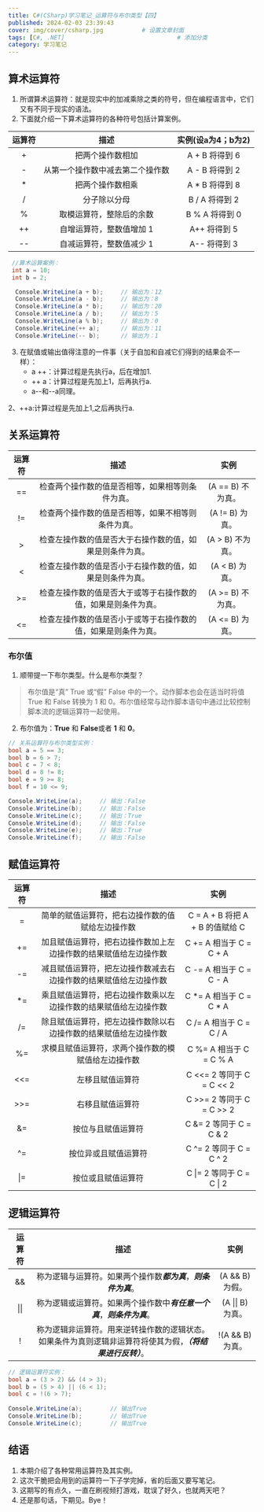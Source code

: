 ```yaml
---
title: C#(CSharp)学习笔记_运算符与布尔类型【四】
published: 2024-02-03 23:39:43
cover: img/cover/csharp.jpg           # 设置文章封面
tags: [C#, .NET]                                # 添加分类
category: 学习笔记 
---
```



## 算术运算符
1. 所谓算术运算符：就是现实中的加减乘除之类的符号，但在编程语言中，它们又有不同于现实的语法。
2. 下面就介绍一下算术运算符的各种符号包括计算案例。

| 运算符 |                             描述 |       实例(设a为4；b为2)       |
| :-----:| :----: | :----: |
| +      |                 把两个操作数相加 | A + B 将得到 6 |
| -      | 从第一个操作数中减去第二个操作数 | A - B 将得到 2 |
| *      |                 把两个操作数相乘 | A * B 将得到 8 |
| /      |                     分子除以分母 |  B / A 将得到 2  |
| %      |         取模运算符，整除后的余数 |  B % A 将得到 0  |
| ++     |         自增运算符，整数值增加 1 |  A++ 将得到 5  |
| --     |         自减运算符，整数值减少 1 |   A-- 将得到 3   |

```csharp
 //算术运算案例：
 int a = 10;
 int b = 2;

  Console.WriteLine(a + b);     // 输出为：12
  Console.WriteLine(a - b);     // 输出为：8
  Console.WriteLine(a * b);     // 输出为：20
  Console.WriteLine(a / b);     // 输出为：5
  Console.WriteLine(a % b);     // 输出为：0
  Console.WriteLine(++ a);      // 输出为：11
  Console.WriteLine(-- b);      // 输出为：1
```
3. 在赋值或输出值得注意的一件事（关于自加和自减它们得到的结果会不一样）：
    -    a ++：计算过程是先执行a，后在增加1.
    -    ++ a：计算过程是先加上1，后再执行a.
    -    a--和--a同理。

2、++a:计算过程是先加上1,之后再执行a.
## 关系运算符

| 运算符 |                             描述                             |       实例        |
| :-----:| :----: | :----: |
|   ==   |       检查两个操作数的值是否相等，如果相等则条件为真。       | (A == B) 不为真。 |
|   !=   |      检查两个操作数的值是否相等，如果不相等则条件为真。      |  (A != B) 为真。  |
|   >    |   检查左操作数的值是否大于右操作数的值，如果是则条件为真。   | (A > B) 不为真。  |
|   <    |   检查左操作数的值是否小于右操作数的值，如果是则条件为真。   |  (A < B) 为真。   |
|   >=   | 检查左操作数的值是否大于或等于右操作数的值，如果是则条件为真。 | (A >= B) 不为真。 |
|   <=   | 检查左操作数的值是否小于或等于右操作数的值，如果是则条件为真。 |  (A <= B) 为真。  |

### 布尔值
1. 顺带提一下布尔类型。什么是布尔类型？

> 布尔值是“真” True 或“假” False 中的一个。动作脚本也会在适当时将值 True 和 False 转换为 1 和 0。布尔值经常与动作脚本语句中通过比较控制脚本流的逻辑运算符一起使用。

2. 布尔值为：**True** 和 **False**或者 **1** 和 **0**。

```csharp
// 关系运算符与布尔类型实例：
bool a = 5 == 3;
bool b = 6 > 7;
bool c = 7 < 8;
bool d = 8 != 8;
bool e = 9 >= 8;
bool f = 10 <= 9;

Console.WriteLine(a);     // 输出：False
Console.WriteLine(b);     // 输出：False
Console.WriteLine(c);     // 输出：True
Console.WriteLine(d);     // 输出：False
Console.WriteLine(e);     // 输出：True
Console.WriteLine(f);     // 输出：False
```


## 赋值运算符

| 运算符 |                             描述                             |              实例               |
| :----: | :----------------------------------------------------------: | :-----------------------------: |
|   =    |       简单的赋值运算符，把右边操作数的值赋给左边操作数       | C = A + B 将把 A + B 的值赋给 C |
|   +=   | 加且赋值运算符，把右边操作数加上左边操作数的结果赋值给左边操作数 |     C += A 相当于 C = C + A     |
|   -=   | 减且赋值运算符，把左边操作数减去右边操作数的结果赋值给左边操作数 |     C -= A 相当于 C = C - A     |
|   *=   | 乘且赋值运算符，把右边操作数乘以左边操作数的结果赋值给左边操作数 |     C *= A 相当于 C = C * A     |
|   /=   | 除且赋值运算符，把左边操作数除以右边操作数的结果赋值给左边操作数 |     C /= A 相当于 C = C / A     |
|   %=   |      求模且赋值运算符，求两个操作数的模赋值给左边操作数      |     C %= A 相当于 C = C % A     |
|  <<=   |                       左移且赋值运算符                       |    C <<= 2 等同于 C = C << 2    |
|  >>=   |                       右移且赋值运算符                       |    C >>= 2 等同于 C = C >> 2    |
|   &=   |                      按位与且赋值运算符                      |     C &= 2 等同于 C = C & 2     |
|   ^=   |                     按位异或且赋值运算符                     |     C ^= 2 等同于 C = C ^ 2     |
|  \|=   |                      按位或且赋值运算符                      |    C \|= 2 等同于 C = C \| 2    |



## 逻辑运算符

| 运算符 |                             描述                             |       实例        |
| :----: | :----------------------------------------------------------: | :---------------: |
|   &&   |     称为逻辑与运算符。如果两个操作数***都为真***，***则条件为真***。     |  (A && B) 为假。  |
|  \|\|  | 称为逻辑或运算符。如果两个操作数中***有任意一个真***，***则条件为真***。 | (A \|\| B) 为真。 |
|   !    | 称为逻辑非运算符。用来逆转操作数的逻辑状态。如果条件为真则逻辑非运算符将使其为假，***（将结果进行反转）***。 | !(A && B) 为真。  |

```csharp
// 逻辑运算符实例：
bool a = (3 > 2) && (4 > 3);
bool b = (5 > 4) || (6 < 1);
bool c = !(6 > 7);
            
Console.WriteLine(a);        // 输出True
Console.WriteLine(b);        // 输出True
Console.WriteLine(c);        // 输出True
```

## 结语
1. 本期介绍了各种常用运算符及其实例。
2. 这次干脆把会用到的运算符一下子学完掉，省的后面又要写笔记。
3. 这期写的有点久，一直在刷视频打游戏，耽误了好久，也就两天吧？
4. 还是那句话，下期见。Bye！